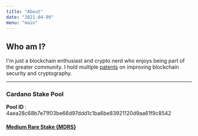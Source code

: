 ```yaml
---
title: "About"
date: "2021-04-09"
menu: "main"
---
```


## Who am I?

I'm just a blockchain enthusiast and crypto nerd who enjoys being part of the greater community. I hold multiple [patents](https://scholar.google.com/citations?user=s08AV6UAAAAJ&hl=en) on improving blockchain security and cryptography.

---

### Cardano Stake Pool

**Pool ID** : 4aea28c68b7e71f03be66d97ddd1c1ba6be83921120d9aa61f9c8542

#### [Medium Rare Stake {MDRS}](https://adapools.org/pool/4aea28c68b7e71f03be66d97ddd1c1ba6be83921120d9aa61f9c8542)
